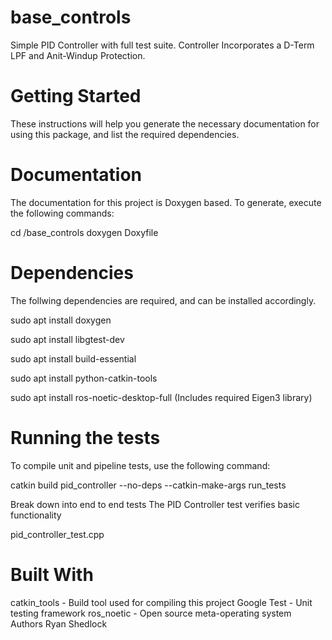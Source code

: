 # base_controls
Simple PID Controller with full test suite. Controller Incorporates a D-Term LPF and Anit-Windup Protection.

# Getting Started
These instructions will help you generate the necessary documentation for using this package, and list the required dependencies.

# Documentation
The documentation for this project is Doxygen based. To generate, execute the following commands:

cd <path>/base_controls
doxygen Doxyfile
  
# Dependencies
The follwing dependencies are required, and can be installed accordingly.

sudo apt install doxygen

sudo apt install libgtest-dev

sudo apt install build-essential

sudo apt install python-catkin-tools

sudo apt install ros-noetic-desktop-full (Includes required Eigen3 library)

# Running the tests
To compile unit and pipeline tests, use the following command:

catkin build pid_controller --no-deps --catkin-make-args run_tests

Break down into end to end tests
The PID Controller test verifies basic functionality 

pid_controller_test.cpp 

# Built With
catkin_tools - Build tool used for compiling this project
Google Test - Unit testing framework
ros_noetic - Open source meta-operating system
Authors
Ryan Shedlock

